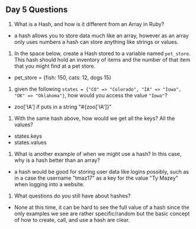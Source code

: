 ## Day 5 Questions

1. What is a Hash, and how is it different from an Array in Ruby?
- a hash allows you to store data much like an array, however as an array only uses numbers a hash can store anything like strings or values.

1. In the space below, create a Hash stored to a variable named `pet_store`.  This hash should hold an inventory of items and the number of that item that you might find at a pet store.
- pet_store = {fish: 150, cats: 12, dogs 15}

1. given the following `states = {"CO" => "Colorado", "IA" => "Iowa", "OK" => "Oklahoma"}`, how would you access the value `"Iowa"`?
- zoo['IA'] if puts in a string "#{zoo['IA']}"

1. With the same hash above, how would we get all the keys?  All the values?
- states.keys
- states.values

1. What is another example of when we might use a hash?  In this case, why is a hash better than an array?
- a hash would be good for storing user data like logins possibly,  such as in a case the username "tmaz17" as a key for the value "Ty Mazey" when logging into a website.

1. What questions do you still have about hashes?
- None at this time, it can be hard to see the full value of a hash since the only examples we see are rather specific/random but the basic concept of how to create, call, and use a hash are clear.
